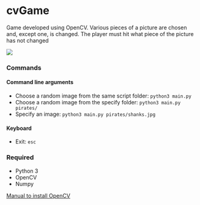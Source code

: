 # cvGame
Game developed using OpenCV. Various pieces of a picture are chosen and, except one, is changed. The player must hit what piece of the picture has not changed

<img src="http://i.imgur.com/J0BKcax.png">

### Commands
#### Command line arguments
* Choose a random image from the same script folder: `python3 main.py`
* Choose a random image from the specify folder: `python3 main.py pirates/`
* Specify an image: `python3 main.py pirates/shanks.jpg`

#### Keyboard
* Exit: `esc`

### Required
* Python 3
* OpenCV
* Numpy

<a href="http://www.pyimagesearch.com/2015/07/20/install-opencv-3-0-and-python-3-4-on-ubuntu/">Manual to install OpenCV</a>
